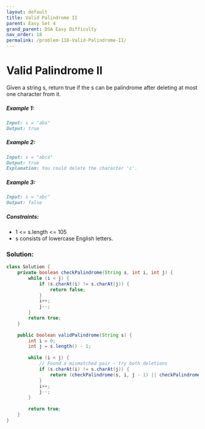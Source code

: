 ```yaml
---
layout: default
title: Valid Palindrome II
parent: Easy Set 4
grand_parent: DSA Easy Difficulty
nav_order: 18
permalink: /problem-118-Valid-Palindrome-II/
---
```

# Valid Palindrome II
Given a string s, return true if the s can be palindrome after deleting at most one character from it.

##### Example 1:
```markdown
Input: s = "aba"
Output: true
```
##### Example 2:
```markdown
Input: s = "abca"
Output: true
Explanation: You could delete the character 'c'.
```
##### Example 3:
```markdown
Input: s = "abc"
Output: false
```
##### Constraints:
* 1 <= s.length <= 105
* s consists of lowercase English letters.

### Solution:
```java
class Solution {
    private boolean checkPalindrome(String s, int i, int j) {
        while (i < j) {
            if (s.charAt(i) != s.charAt(j)) {
                return false;
            }
            i++;
            j--;
        }
        return true;
    }
    
    public boolean validPalindrome(String s) {
        int i = 0;
        int j = s.length() - 1;
        
        while (i < j) {
            // Found a mismatched pair - try both deletions
            if (s.charAt(i) != s.charAt(j)) {
                return (checkPalindrome(s, i, j - 1) || checkPalindrome(s, i + 1, j));
            } 
            i++;
            j--;
        }
        
        return true;
    }
}
```